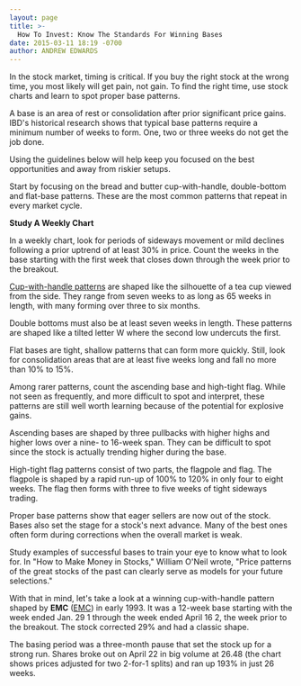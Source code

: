 ```yaml
---
layout: page
title: >-
  How To Invest: Know The Standards For Winning Bases
date: 2015-03-11 18:19 -0700
author: ANDREW EDWARDS
---
```





In the stock market, timing is critical. If you buy the right stock at the wrong time, you most likely will get pain, not gain. To find the right time, use stock charts and learn to spot proper base patterns.

  

A base is an area of rest or consolidation after prior significant price gains. IBD's historical research shows that typical base patterns require a minimum number of weeks to form. One, two or three weeks do not get the job done.

  

Using the guidelines below will help keep you focused on the best opportunities and away from riskier setups.

  

Start by focusing on the bread and butter cup-with-handle, double-bottom and flat-base patterns. These are the most common patterns that repeat in every market cycle.

  

**Study A Weekly Chart**

  

In a weekly chart, look for periods of sideways movement or mild declines following a prior uptrend of at least 30% in price. Count the weeks in the base starting with the first week that closes down through the week prior to the breakout.

  

[Cup-with-handle patterns](http://education.investors.com/) are shaped like the silhouette of a tea cup viewed from the side. They range from seven weeks to as long as 65 weeks in length, with many forming over three to six months.

  

Double bottoms must also be at least seven weeks in length. These patterns are shaped like a tilted letter W where the second low undercuts the first.

  

Flat bases are tight, shallow patterns that can form more quickly. Still, look for consolidation areas that are at least five weeks long and fall no more than 10% to 15%.

  

Among rarer patterns, count the ascending base and high-tight flag. While not seen as frequently, and more difficult to spot and interpret, these patterns are still well worth learning because of the potential for explosive gains.

  

Ascending bases are shaped by three pullbacks with higher highs and higher lows over a nine- to 16-week span. They can be difficult to spot since the stock is actually trending higher during the base.

  

High-tight flag patterns consist of two parts, the flagpole and flag. The flagpole is shaped by a rapid run-up of 100% to 120% in only four to eight weeks. The flag then forms with three to five weeks of tight sideways trading.

  

Proper base patterns show that eager sellers are now out of the stock. Bases also set the stage for a stock's next advance. Many of the best ones often form during corrections when the overall market is weak.

  

Study examples of successful bases to train your eye to know what to look for. In "How to Make Money in Stocks," William O'Neil wrote, "Price patterns of the great stocks of the past can clearly serve as models for your future selections."

  

With that in mind, let's take a look at a winning cup-with-handle pattern shaped by **EMC** ([EMC](https://research.investors.com/quote.aspx?symbol=EMC)) in early 1993. It was a 12-week base starting with the week ended Jan. 29 1 through the week ended April 16 2, the week prior to the breakout. The stock corrected 29% and had a classic shape.

  

The basing period was a three-month pause that set the stock up for a strong run. Shares broke out on April 22 in big volume at 26.48 (the chart shows prices adjusted for two 2-for-1 splits) and ran up 193% in just 26 weeks.




